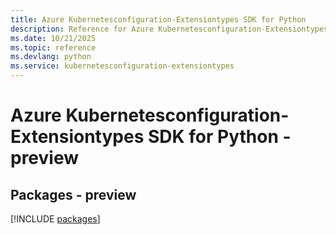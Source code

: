 ```yaml
---
title: Azure Kubernetesconfiguration-Extensiontypes SDK for Python
description: Reference for Azure Kubernetesconfiguration-Extensiontypes SDK for Python
ms.date: 10/21/2025
ms.topic: reference
ms.devlang: python
ms.service: kubernetesconfiguration-extensiontypes
---
```

# Azure Kubernetesconfiguration-Extensiontypes SDK for Python - preview
## Packages - preview
[!INCLUDE [packages](kubernetesconfiguration-extensiontypes-index.md)]